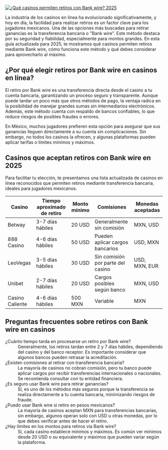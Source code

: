 [![¿Qué casinos permiten retiros con Bank wire? 2025](https://123-caf.pages.dev/gitsignup.png)](https://vrmoo.ru/Bt82HjjY)

<p>La industria de los casinos en línea ha evolucionado significativamente, y hoy en día, la facilidad para realizar retiros es un factor clave para los jugadores mexicanos. Una de las opciones más buscadas para retirar ganancias es la transferencia bancaria o "Bank wire". Este método destaca por su seguridad y fiabilidad, especialmente para montos grandes. En esta guía actualizada para 2025, te mostramos qué casinos permiten retiros mediante Bank wire, cómo funciona este método y qué debes considerar para aprovecharlo al máximo.</p>  <h2>¿Por qué elegir retiros por Bank wire en casinos en línea?</h2> <p>El retiro por Bank wire es una transferencia directa desde el casino a tu cuenta bancaria, garantizando un proceso seguro y transparente. Aunque puede tardar un poco más que otros métodos de pago, la ventaja radica en la posibilidad de manejar grandes sumas sin intermediarios electrónicos. Además, este método cuenta con respaldo de bancos confiables, lo que reduce riesgos de posibles fraudes o errores.</p>  <p>En México, muchos jugadores prefieren esta opción para asegurar que sus ganancias lleguen directamente a su cuenta sin complicaciones. Sin embargo, no todos los casinos la ofrecen, y algunas plataformas pueden aplicar tarifas o límites mínimos y máximos.</p>  <h2>Casinos que aceptan retiros con Bank wire en 2025</h2> <p>Para facilitar tu elección, te presentamos una lista actualizada de casinos en línea reconocidos que permiten retiros mediante transferencia bancaria, ideales para jugadores mexicanos.</p>  <table>   <thead>     <tr>       <th>Casino</th>       <th>Tiempo aproximado de retiro</th>       <th>Monto mínimo</th>       <th>Comisiones</th>       <th>Monedas aceptadas</th>     </tr>   </thead>   <tbody>     <tr>       <td>Betway</td>       <td>3-7 días hábiles</td>       <td>20 USD</td>       <td>Generalmente sin comisión</td>       <td>MXN, USD</td>     </tr>     <tr>       <td>888 Casino</td>       <td>4-6 días hábiles</td>       <td>50 USD</td>       <td>Pueden aplicar cargos bancarios</td>       <td>USD, MXN</td>     </tr>     <tr>       <td>LeoVegas</td>       <td>3-5 días hábiles</td>       <td>30 USD</td>       <td>Sin comisión por parte del casino</td>       <td>USD, MXN, EUR</td>     </tr>     <tr>       <td>Unibet</td>       <td>2-7 días hábiles</td>       <td>20 USD</td>       <td>Cargos posibles según banco</td>       <td>MXN, USD</td>     </tr>     <tr>       <td>Casino Caliente</td>       <td>4-6 días hábiles</td>       <td>500 MXN</td>       <td>Variable</td>       <td>MXN</td>     </tr>   </tbody> </table>  <h2>Preguntas frecuentes sobre retiros con Bank wire en casinos</h2> <dl>   <dt>¿Cuánto tiempo tarda en procesarse un retiro por Bank wire?</dt>   <dd>Generalmente, los retiros tardan entre 2 y 7 días hábiles, dependiendo del casino y del banco receptor. Es importante considerar que algunos bancos pueden retrasar la acreditación.</dd>    <dt>¿Existen comisiones al retirar con transferencia bancaria?</dt>   <dd>La mayoría de casinos no cobran comisión, pero tu banco puede aplicar cargos por recibir transferencias internacionales o nacionales. Se recomienda consultar con tu entidad financiera.</dd>    <dt>¿Es seguro usar Bank wire para retirar ganancias?</dt>   <dd>Sí, es uno de los métodos más seguros porque la transferencia se realiza directamente a tu cuenta bancaria, minimizando riesgos de fraude.</dd>    <dt>¿Puedo usar Bank wire si retiro en pesos mexicanos?</dt>   <dd>La mayoría de casinos aceptan MXN para transferencias bancarias, sin embargo, algunos operan solo con USD u otras monedas, por lo que debes verificar antes de hacer el retiro.</dd>    <dt>¿Hay límites en los montos para retiros vía Bank wire?</dt>   <dd>Sí, cada casino establece mínimos y máximos. Es común ver mínimos desde 20 USD o su equivalente y máximos que pueden variar según la plataforma.</dd> </dl>